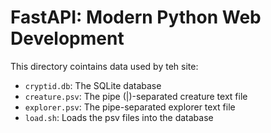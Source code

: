 # FastAPI: Modern Python Web Development
 This directory cointains data used by teh site:

* `cryptid.db`: The SQLite database
* `creature.psv`: The pipe (|)-separated creature text file
* `explorer.psv`: The pipe-separated explorer text file
* `load.sh`: Loads the psv files into the database
